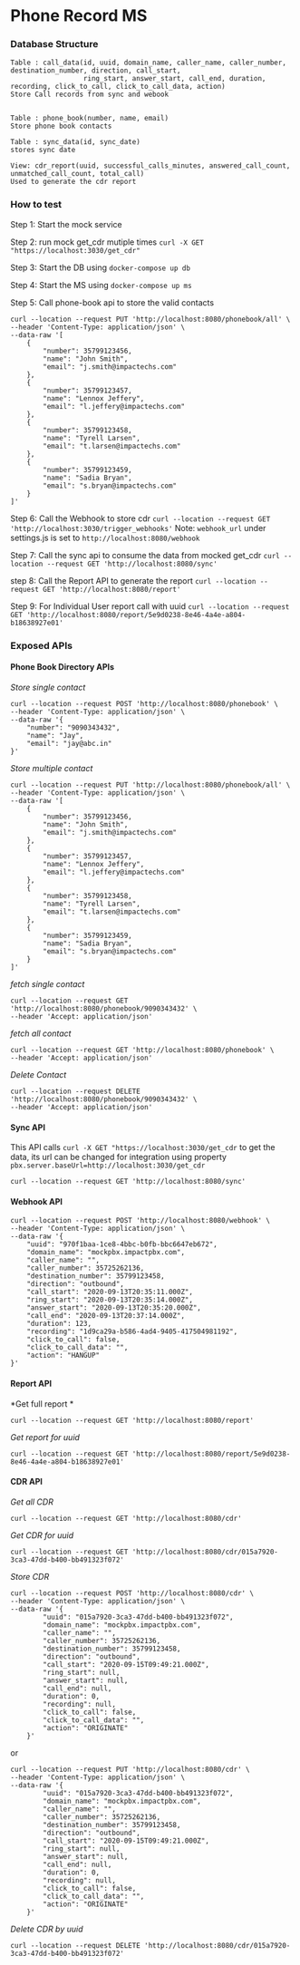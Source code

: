 # Phone Record MS

### Database Structure
```
Table : call_data(id, uuid, domain_name, caller_name, caller_number, destination_number, direction, call_start, 
                  ring_start, answer_start, call_end, duration, recording, click_to_call, click_to_call_data, action)
Store Call records from sync and webook


Table : phone_book(number, name, email)
Store phone book contacts

Table : sync_data(id, sync_date)
stores sync date

View: cdr_report(uuid, successful_calls_minutes, answered_call_count, unmatched_call_count, total_call)
Used to generate the cdr report
```

### How to test

Step 1: Start the mock service

Step 2: run mock get_cdr mutiple times `curl -X GET "https://localhost:3030/get_cdr"`

Step 3: Start the DB using `docker-compose up db`

Step 4: Start the MS using `docker-compose up ms`

Step 5: Call phone-book api to store the valid contacts

```shell script
curl --location --request PUT 'http://localhost:8080/phonebook/all' \
--header 'Content-Type: application/json' \
--data-raw '[
    {
        "number": 35799123456,
        "name": "John Smith",
        "email": "j.smith@impactechs.com"
    },
    {
        "number": 35799123457,
        "name": "Lennox Jeffery",
        "email": "l.jeffery@impactechs.com"
    },
    {
        "number": 35799123458,
        "name": "Tyrell Larsen",
        "email": "t.larsen@impactechs.com"
    },
    {
        "number": 35799123459,
        "name": "Sadia Bryan",
        "email": "s.bryan@impactechs.com"
    }
]'
```

Step 6: Call the Webhook to store cdr `curl --location --request GET 'http://localhost:3030/trigger_webhooks'`
        Note: `webhook_url` under settings.js is set to `http://localhost:8080/webhook` 

Step 7: Call the sync api to consume the data from mocked get_cdr `curl --location --request GET 'http://localhost:8080/sync'`

step 8: Call the Report API to generate the report `curl --location --request GET 'http://localhost:8080/report'`

Step 9: For Individual User report call with uuid `curl --location --request GET 'http://localhost:8080/report/5e9d0238-8e46-4a4e-a804-b18638927e01'`


### Exposed APIs 

#### Phone Book Directory APIs

*Store single contact*
```shell script
curl --location --request POST 'http://localhost:8080/phonebook' \
--header 'Content-Type: application/json' \
--data-raw '{
    "number": "9090343432",
    "name": "Jay",
    "email": "jay@abc.in"
}'
```
*Store multiple contact*
```shell script
curl --location --request PUT 'http://localhost:8080/phonebook/all' \
--header 'Content-Type: application/json' \
--data-raw '[
    {
        "number": 35799123456,
        "name": "John Smith",
        "email": "j.smith@impactechs.com"
    },
    {
        "number": 35799123457,
        "name": "Lennox Jeffery",
        "email": "l.jeffery@impactechs.com"
    },
    {
        "number": 35799123458,
        "name": "Tyrell Larsen",
        "email": "t.larsen@impactechs.com"
    },
    {
        "number": 35799123459,
        "name": "Sadia Bryan",
        "email": "s.bryan@impactechs.com"
    }
]'
```
*fetch single contact*
```shell script
curl --location --request GET 'http://localhost:8080/phonebook/9090343432' \
--header 'Accept: application/json'
```
*fetch all contact*
```shell script
curl --location --request GET 'http://localhost:8080/phonebook' \
--header 'Accept: application/json'
```
*Delete Contact*
```shell script
curl --location --request DELETE 'http://localhost:8080/phonebook/9090343432' \
--header 'Accept: application/json'
```

#### Sync API
This API calls `curl -X GET "https://localhost:3030/get_cdr` to get the data, its url can be changed for integration using property
`pbx.server.baseUrl=http://localhost:3030/get_cdr`

```shell script
curl --location --request GET 'http://localhost:8080/sync'
```

#### Webhook API
```shell script
curl --location --request POST 'http://localhost:8080/webhook' \
--header 'Content-Type: application/json' \
--data-raw '{
    "uuid": "970f1baa-1ce8-4bbc-b0fb-bbc6647eb672",
    "domain_name": "mockpbx.impactpbx.com",
    "caller_name": "",
    "caller_number": 35725262136,
    "destination_number": 35799123458,
    "direction": "outbound",
    "call_start": "2020-09-13T20:35:11.000Z",
    "ring_start": "2020-09-13T20:35:14.000Z",
    "answer_start": "2020-09-13T20:35:20.000Z",
    "call_end": "2020-09-13T20:37:14.000Z",
    "duration": 123,
    "recording": "1d9ca29a-b586-4ad4-9405-417504981192",
    "click_to_call": false,
    "click_to_call_data": "",
    "action": "HANGUP"
}'
```
#### Report API
*Get full report *
```shell script
curl --location --request GET 'http://localhost:8080/report'
```

*Get report for uuid*
```shell script
curl --location --request GET 'http://localhost:8080/report/5e9d0238-8e46-4a4e-a804-b18638927e01'
```

#### CDR API
*Get all CDR*
```shell script
curl --location --request GET 'http://localhost:8080/cdr'
```

*Get CDR for uuid*
```shell script
curl --location --request GET 'http://localhost:8080/cdr/015a7920-3ca3-47dd-b400-bb491323f072'
```

*Store CDR*
```shell script
curl --location --request POST 'http://localhost:8080/cdr' \
--header 'Content-Type: application/json' \
--data-raw '{
        "uuid": "015a7920-3ca3-47dd-b400-bb491323f072",
        "domain_name": "mockpbx.impactpbx.com",
        "caller_name": "",
        "caller_number": 35725262136,
        "destination_number": 35799123458,
        "direction": "outbound",
        "call_start": "2020-09-15T09:49:21.000Z",
        "ring_start": null,
        "answer_start": null,
        "call_end": null,
        "duration": 0,
        "recording": null,
        "click_to_call": false,
        "click_to_call_data": "",
        "action": "ORIGINATE"
    }'
```
or 
```shell script
curl --location --request PUT 'http://localhost:8080/cdr' \
--header 'Content-Type: application/json' \
--data-raw '{
        "uuid": "015a7920-3ca3-47dd-b400-bb491323f072",
        "domain_name": "mockpbx.impactpbx.com",
        "caller_name": "",
        "caller_number": 35725262136,
        "destination_number": 35799123458,
        "direction": "outbound",
        "call_start": "2020-09-15T09:49:21.000Z",
        "ring_start": null,
        "answer_start": null,
        "call_end": null,
        "duration": 0,
        "recording": null,
        "click_to_call": false,
        "click_to_call_data": "",
        "action": "ORIGINATE"
    }'
```
*Delete CDR by uuid*
```shell script
curl --location --request DELETE 'http://localhost:8080/cdr/015a7920-3ca3-47dd-b400-bb491323f072'
```
